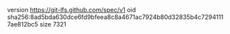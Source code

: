 version https://git-lfs.github.com/spec/v1
oid sha256:8ad5bda630dce6fd9bfeea8c8a4671ac7924b80d32835b4c72941117ae812bc5
size 7321
